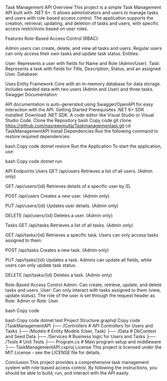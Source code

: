 Task Management API
Overview
This project is a simple Task Management API built with .NET 6+. It allows administrators and users to manage tasks and users with role-based access control. The application supports the creation, retrieval, updating, and deletion of tasks and users, with specific access restrictions based on user roles.

Features
Role-Based Access Control (RBAC):

Admin users can create, delete, and view all tasks and users.
Regular users can only access their own tasks and update task status.
Entities:

User: Represents a user with fields for Name and Role (Admin/User).
Task: Represents a task with fields for Title, Description, Status, and an assigned User.
Database:

Uses Entity Framework Core with an in-memory database for data storage.
Includes seeded data with two users (Admin and User) and three tasks.
Swagger Documentation:

API documentation is auto-generated using Swagger/OpenAPI for easy interaction with the API.
Getting Started
Prerequisites
.NET 6+ SDK installed: Download .NET SDK.
A code editor like Visual Studio or Visual Studio Code.
Clone the Repository
bash
Copy code
git clone https://github.com/nasreenmulla/Taskmanagementapi.git
cd TaskManagementAPI
Install Dependencies
Run the following command to restore required dependencies:

bash
Copy code
dotnet restore
Run the Application
To start the application, use:

bash
Copy code
dotnet run


API Endpoints
Users
GET /api/users
Retrieves a list of all users. (Admin only)

GET /api/users/{id}
Retrieves details of a specific user by ID.

POST /api/users
Creates a new user. (Admin only)

PUT /api/users/{id}
Updates user details. (Admin only)

DELETE /api/users/{id}
Deletes a user. (Admin only)

Tasks
GET /api/tasks
Retrieves a list of all tasks. (Admin only)

GET /api/tasks/{id}
Retrieves a specific task. Users can only access tasks assigned to them.

POST /api/tasks
Creates a new task. (Admin only)

PUT /api/tasks/{id}
Updates a task. Admins can update all fields, while users can only update task status.

DELETE /api/tasks/{id}
Deletes a task. (Admin only)

Role-Based Access Control
Admin: Can create, retrieve, update, and delete tasks and users.
User: Can only interact with tasks assigned to them (view, update status).
The role of the user is set through the request header as Role: Admin or Role: User.



bash
Copy code

bash
Copy code
dotnet test
Project Structure
graphql
Copy code
/TaskManagementAPI
├── /Controllers        # API Controllers for Users and Tasks
├── /Models            # Entity Models (User, Task)
├── /Data              # DbContext and Seed Data
├── /Services          # Business logic for Users and Tasks
├── /Tests             # Unit Tests
├── Program.cs         # Main program setup and middleware
├── TaskManagementAPI.csproj
License
This project is licensed under the MIT License - see the LICENSE file for details.

Conclusion
This project provides a comprehensive task management system with role-based access control. By following the instructions, you should be able to build, run, and interact with the API easily.

